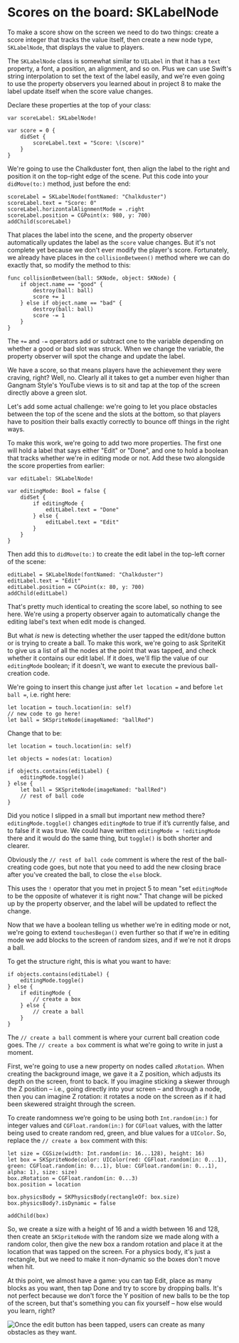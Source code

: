 # Scores on the board: SKLabelNode

<!-- YOUTUBE: kSMS0h9qR7s -->

To make a score show on the screen we need to do two things: create a score integer that tracks the value itself, then create a new node type, `SKLabelNode`, that displays the value to players.

The `SKLabelNode` class is somewhat similar to `UILabel` in that it has a `text` property, a font, a position, an alignment, and so on. Plus we can use Swift's string interpolation to set the text of the label easily, and we're even going to use the property observers you learned about in project 8 to make the label update itself when the score value changes.

Declare these properties at the top of your class:

    var scoreLabel: SKLabelNode!

    var score = 0 {
        didSet {
            scoreLabel.text = "Score: \(score)"
        }
    }

We're going to use the Chalkduster font, then align the label to the right and position it on the top-right edge of the scene. Put this code into your `didMove(to:)` method, just before the end:

    scoreLabel = SKLabelNode(fontNamed: "Chalkduster")
    scoreLabel.text = "Score: 0"
    scoreLabel.horizontalAlignmentMode = .right
    scoreLabel.position = CGPoint(x: 980, y: 700)
    addChild(scoreLabel)

That places the label into the scene, and the property observer automatically updates the label as the `score` value changes. But it's not complete yet because we don't ever modify the player's score. Fortunately, we already have places in the `collisionBetween()` method where we can do exactly that, so modify the method to this:

    func collisionBetween(ball: SKNode, object: SKNode) {
        if object.name == "good" {
            destroy(ball: ball)
            score += 1
        } else if object.name == "bad" {
            destroy(ball: ball)
            score -= 1
        }
    }

The `+=` and `-=` operators add or subtract one to the variable depending on whether a good or bad slot was struck. When we change the variable, the property observer will spot the change and update the label.

We have a score, so that means players have the achievement they were craving, right? Well, no. Clearly all it takes to get a number even higher than Gangnam Style's YouTube views is to sit and tap at the top of the screen directly above a green slot.

Let's add some actual challenge: we're going to let you place obstacles between the top of the scene and the slots at the bottom, so that players have to position their balls exactly correctly to bounce off things in the right ways.

To make this work, we're going to add two more properties. The first one will hold a label that says either "Edit" or "Done", and one to hold a boolean that tracks whether we're in editing mode or not. Add these two alongside the score properties from earlier:

    var editLabel: SKLabelNode!

    var editingMode: Bool = false {
        didSet {
            if editingMode {
                editLabel.text = "Done"
            } else {
                editLabel.text = "Edit"
            }
        }
    }

Then add this to `didMove(to:)` to create the edit label in the top-left corner of the scene:

    editLabel = SKLabelNode(fontNamed: "Chalkduster")
    editLabel.text = "Edit"
    editLabel.position = CGPoint(x: 80, y: 700)
    addChild(editLabel)

That's pretty much identical to creating the score label, so nothing to see here. We're using a property observer again to automatically change the editing label's text when edit mode is changed.

But what *is* new is detecting whether the user tapped the edit/done button or is trying to create a ball. To make this work, we're going to ask SpriteKit to give us a list of all the nodes at the point that was tapped, and check whether it contains our edit label. If it does, we'll flip the value of our `editingMode` boolean; if it doesn't, we want to execute the previous ball-creation code.

We're going to insert this change just after `let location =` and before `let ball =`, i.e. right here:

    let location = touch.location(in: self)
    // new code to go here!
    let ball = SKSpriteNode(imageNamed: "ballRed")

Change that to be:

    let location = touch.location(in: self)

    let objects = nodes(at: location)

    if objects.contains(editLabel) {
        editingMode.toggle()
    } else {
        let ball = SKSpriteNode(imageNamed: "ballRed")
        // rest of ball code
    }

Did you notice I slipped in a small but important new method there? `editingMode.toggle()` changes `editingMode` to true if it’s currently false, and to false if it was true. We could have written `editingMode = !editingMode` there and it would do the same thing, but `toggle()` is both shorter and clearer.

Obviously the `// rest of ball code` comment is where the rest of the ball-creating code goes, but note that you need to add the new closing brace after you've created the ball, to close the `else` block.

This uses the `!` operator that you met in project 5 to mean "set `editingMode` to be the opposite of whatever it is right now." That change will be picked up by the property observer, and the label will be updated to reflect the change.

Now that we have a boolean telling us whether we're in editing mode or not, we're going to extend `touchesBegan()` even further so that if we're in editing mode we add blocks to the screen of random sizes, and if we're not it drops a ball.

To get the structure right, this is what you want to have:

    if objects.contains(editLabel) {
        editingMode.toggle()
    } else {
        if editingMode {
            // create a box
        } else {
            // create a ball
        }
    }

The `// create a ball` comment is where your current ball creation code goes. The `// create a box` comment is what we're going to write in just a moment.

First, we're going to use a new property on nodes called `zRotation`. When creating the background image, we gave it a Z position, which adjusts its depth on the screen, front to back. If you imagine sticking a skewer through the Z position – i.e., going directly into your screen – and through a node, then you can imagine Z rotation: it rotates a node on the screen as if it had been skewered straight through the screen.

To create randomness we’re going to be using both `Int.random(in:)` for integer values and `CGFloat.random(in:)` for `CGFloat` values, with the latter being used to create random red, green, and blue values for a `UIColor`. So, replace the `// create a box` comment with this:

    let size = CGSize(width: Int.random(in: 16...128), height: 16)
    let box = SKSpriteNode(color: UIColor(red: CGFloat.random(in: 0...1), green: CGFloat.random(in: 0...1), blue: CGFloat.random(in: 0...1), alpha: 1), size: size)
    box.zRotation = CGFloat.random(in: 0...3)
    box.position = location

    box.physicsBody = SKPhysicsBody(rectangleOf: box.size)
    box.physicsBody?.isDynamic = false

    addChild(box)

So, we create a size with a height of 16 and a width between 16 and 128, then create an `SKSpriteNode` with the random size we made along with a random color, then give the new box a random rotation and place it at the location that was tapped on the screen. For a physics body, it's just a rectangle, but we need to make it non-dynamic so the boxes don't move when hit.

At this point, we almost have a game: you can tap Edit, place as many blocks as you want, then tap Done and try to score by dropping balls. It's not perfect because we don't force the Y position of new balls to be the top of the screen, but that's something you can fix yourself – how else would you learn, right?

![Once the edit button has been tapped, users can create as many obstacles as they want.](11-3.png)
